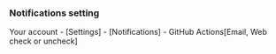 ### Notifications setting

Your account - [Settings] - [Notifications] - GitHub Actions[Email, Web check or uncheck]
